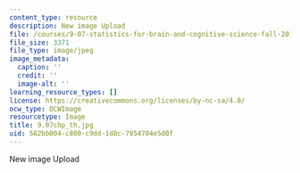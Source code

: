 ```yaml
---
content_type: resource
description: New image Upload
file: /courses/9-07-statistics-for-brain-and-cognitive-science-fall-2016/562bb004c800c9dd1d8c7954704e5d0f_9.07f16_th.jpg
file_size: 3371
file_type: image/jpeg
image_metadata:
  caption: ''
  credit: ''
  image-alt: ''
learning_resource_types: []
license: https://creativecommons.org/licenses/by-nc-sa/4.0/
ocw_type: OCWImage
resourcetype: Image
title: 9.07chp_th.jpg
uid: 562bb004-c800-c9dd-1d8c-7954704e5d0f
---
```

New image Upload
